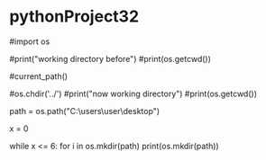 # pythonProject32



#import os


#print("working directory before")
#print(os.getcwd())

#current_path()


#os.chdir('../')
#print("now working directory")
#print(os.getcwd())



path = os.path("C:\\users\\user\\desktop")

x = 0

while x <= 6:
    for i in os.mkdir(path)
        print(os.mkdir(path))
